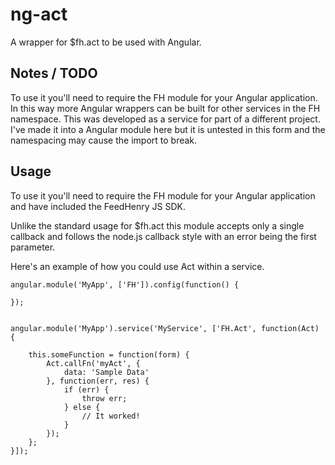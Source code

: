 # ng-act
A wrapper for $fh.act to be used with Angular.

## Notes / TODO
To use it you'll need to require the FH module for your Angular application. In this way more Angular wrappers can be built for other services in the FH namespace.
This was developed as a service for part of a different project. I've made it into a Angular module here but it is untested in this form and the namespacing may cause the import to break.

## Usage
To use it you'll need to require the FH module for your Angular application and have included the FeedHenry JS SDK.

Unlike the standard usage for $fh.act this module accepts only a single callback and follows the node.js callback style with an error being the first parameter.

Here's an example of how you could use Act within a service.

```
angular.module('MyApp', ['FH']).config(function() {

});


angular.module('MyApp').service('MyService', ['FH.Act', function(Act) {

    this.someFunction = function(form) {
        Act.callFn('myAct', {
            data: 'Sample Data'
        }, function(err, res) {
            if (err) {
                throw err;
            } else {
                // It worked!
            }
        });
    };
}]);
```

